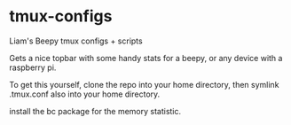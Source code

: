 # tmux-configs
Liam's Beepy tmux configs + scripts

Gets a nice topbar with some handy stats for a beepy, or any device with a raspberry pi.

To get this yourself, clone the repo into your home directory, then symlink .tmux.conf also into your home directory.

install the bc package for the memory statistic.
